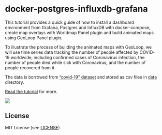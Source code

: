 # docker-postgres-influxdb-grafana

This tutorial provides a quick guide of how to install a dashboard environment 
from Grafana, Postgres and InfluxDB with docker-compose, create map overlays with Worldmap Panel plugin and 
build animated maps using GeoLoop Panel plugin.

To illustrate the process of building the animated maps with GeoLoop, 
we will use time series data tracking the number of people affected by COVID-19 worldwide, 
including confirmed cases of Coronavirus infection, the number of people died while 
sick with Coronavirus, and the number of people recovered from it.

The data is borrowed from [“covid-19” dataset](https://github.com/datasets/covid-19) 
and stored as csv files in [data](https://github.com/viktorsapozhok/docker-postgres-influxdb-grafana/tree/master/data) 
directory.

[Read the tutorial](https://viktorsapozhok.github.io/docker/postgres/influxdb/grafana-worldmap-geoloop) for more.

<img src="https://raw.githubusercontent.com/viktorsapozhok/docker-postgres-influxdb-grafana/master/docs/source/images/dashboard.gif">

## License

MIT License (see [LICENSE](LICENSE)).
